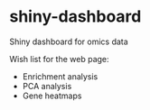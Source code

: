 # shiny-dashboard
Shiny dashboard for omics data

Wish list for the web page:

- Enrichment analysis
- PCA analysis
- Gene heatmaps
